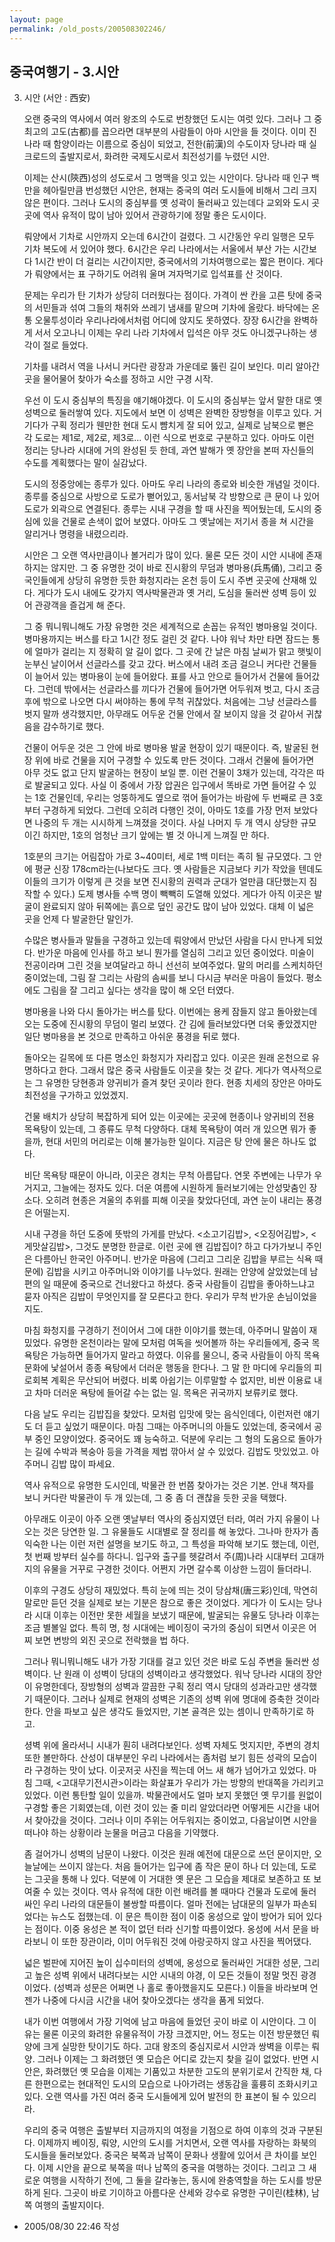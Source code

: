 ```yaml
---
layout: page
permalink: /old_posts/200508302246/
---
```


## 중국여행기 - 3.시안

3. 시안 (서안 : 西安)
 

   오랜 중국의 역사에서 여러 왕조의 수도로 번창했던 도시는 여럿 있다. 그러나 그 중 최고의 고도(古都)를 꼽으라면 대부분의 사람들이 아마 시안을 들 것이다. 이미 진나라 때 함양이라는 이름으로 중심이 되었고, 전한(前漢)의 수도이자 당나라 때 실크로드의 출발지로서, 화려한 국제도시로서 최전성기를 누렸던 시안.

   이제는 산시(陝西)성의 성도로서 그 명맥을 잇고 있는 시안이다. 당나라 때 인구 백만을 헤아릴만큼 번성했던 시안은, 현재는 중국의 여러 도시들에 비해서 그리 크지 않은 편이다. 그러나 도시의 중심부를 옛 성곽이 둘러싸고 있는데다 교외와 도시 곳곳에 역사 유적이 많이 남아 있어서 관광하기에 정말 좋은 도시이다.
 

   뤄양에서 기차로 시안까지 오는데 6시간이 걸렸다. 그 시간동안 우리 일행은 모두 기차 복도에 서 있어야 했다. 6시간은 우리 나라에서는 서울에서 부산 가는 시간보다 1시간 반이 더 걸리는 시간이지만, 중국에서의 기차여행으로는 짧은 편이다. 게다가 뤄양에서는 표 구하기도 어려워 울며 겨자먹기로 입석표를 산 것이다.

   문제는 우리가 탄 기차가 상당히 더러웠다는 점이다. 가격이 싼 칸을 고른 탓에 중국의 서민들과 섞여 그들의 채취와 쓰레기 냄새를 맡으며 기차에 올랐다. 바닥에는 온통 오물투성이라 우리나라에서처럼 어디에 앉지도 못하였다. 장장 6시간을 완벽하게 서서 오고나니 이제는 우리 나라 기차에서 입석은 아무 것도 아니겠구나하는 생각이 절로 들었다.

   기차를 내려서 역을 나서니 커다란 광장과 가운데로 뚫린 길이 보인다. 미리 알아간 곳을 물어물어 찾아가 숙소를 정하고 시안 구경 시작.
 

   우선 이 도시 중심부의 특징을 얘기해야겠다. 이 도시의 중심부는 앞서 말한 대로 옛 성벽으로 둘러쌓여 있다. 지도에서 보면 이 성벽은 완벽한 장방형을 이루고 있다. 거기다가 구획 정리가 웬만한 현대 도시 뺨치게 잘 되어 있고, 실제로 남북으로 뻗은 각 도로는 제1로, 제2로, 제3로... 이런 식으로 번호로 구분하고 있다. 아마도 이런 정리는 당나라 시대에 거의 완성된 듯 한데, 과연 발해가 옛 장안을 본떠 자신들의 수도를 계획했다는 말이 실감났다.

   도시의 정중앙에는 종루가 있다. 아마도 우리 나라의 종로와 비슷한 개념일 것이다. 종루를 중심으로 사방으로 도로가 뻗어있고, 동서남북 각 방향으로 큰 문이 나 있어 도로가 외곽으로 연결된다. 종루는 시내 구경을 할 때 사진을 찍어뒀는데, 도시의 중심에 있을 건물로 손색이 없어 보였다. 아마도 그 옛날에는 저기서 종을 쳐 시간을 알리거나 명령을 내렸으리라.
 

   시안은 그 오랜 역사만큼이나 볼거리가 많이 있다. 물론 모든 것이 시안 시내에 존재하지는 않지만. 그 중 유명한 것이 바로 진시황의 무덤과 병마용(兵馬俑), 그리고 중국인들에게 상당히 유명한 듯한 화청지라는 온천 등이 도시 주변 곳곳에 산재해 있다. 게다가 도시 내에도 갖가지 역사박물관과 옛 거리, 도심을 둘러싼 성벽 등이 있어 관광객을 즐겁게 해 준다.

   그 중 뭐니뭐니해도 가장 유명한 것은 세계적으로 손꼽는 유적인 병마용일 것이다. 병마용까지는 버스를 타고 1시간 정도 걸린 것 같다. 나야 워낙 차만 타면 잠드는 통에 얼마가 걸리는 지 정확히 알 길이 없다. 그 곳에 간 날은 마침 날씨가 맑고 햇빛이 눈부신 날이어서 선글라스를 갖고 갔다. 버스에서 내려 조금 걸으니 커다란 건물들이 늘어서 있는 병마용이 눈에 들어왔다. 표를 사고 안으로 들어가서 건물에 들어갔다. 그런데 밖에서는 선글라스를 끼다가 건물에 들어가면 어두워져 벗고, 다시 조금 후에 밖으로 나오면 다시 써야하는 통에 무척 귀찮았다. 처음에는 그냥 선글라스를 벗지 말까 생각했지만, 아무래도 어두운 건물 안에서 잘 보이지 않을 것 같아서 귀찮음을 감수하기로 했다.

   건물이 어두운 것은 그 안에 바로 병마용 발굴 현장이 있기 때문이다. 즉, 발굴된 현장 위에 바로 건물을 지어 구경할 수 있도록 만든 것이다. 그래서 건물에 들어가면 아무 것도 없고 단지 발굴하는 현장이 보일 뿐. 이런 건물이 3채가 있는데, 각각은 따로 발굴되고 있다. 사실 이 중에서 가장 압권은 입구에서 똑바로 가면 들어갈 수 있는 1호 건물인데, 우리는 엉뚱하게도 옆으로 꺾어 들어가는 바람에 두 번째로 큰 3호부터 구경하게 되었다. 그런데 오히려 다행인 것이, 아마도 1호를 가장 먼저 보았다면 나중의 두 개는 시시하게 느껴졌을 것이다. 사실 나머지 두 개 역시 상당한 규모이긴 하지만, 1호의 엄청난 크기 앞에는 별 것 아니게 느껴질 만 하다.

   1호분의 크기는 어림잡아 가로 3~40미터, 세로 1백 미터는 족히 될 규모였다. 그 안에 평균 신장 178cm라는(나보다도 크다. 옛 사람들은 지금보다 키가 작았을 텐데도 이들의 크기가 이렇게 큰 것을 보면 진시황의 권력과 군대가 얼만큼 대단했는지 짐작할 수 있다.) 도제 병사들 수백 명이 빽빽히 도열해 있었다. 게다가 아직 이곳은 발굴이 완료되지 않아 뒤쪽에는 흙으로 덮인 공간도 많이 남아 있었다. 대체 이 넓은 곳을 언제 다 발굴한단 말인가.

   수많은 병사들과 말들을 구경하고 있는데 뤄양에서 만났던 사람을 다시 만나게 되었다. 반가운 마음에 인사를 하고 보니 뭔가를 열심히 그리고 있던 중이었다. 미술이 전공이라며 그린 것을 보여달라고 하니 선선히 보여주었다. 말의 머리를 스케치하던 중이었는데, 그림 잘 그리는 사람의 솜씨를 보니 다시금 부러운 마음이 들었다. 평소에도 그림을 잘 그리고 싶다는 생각을 많이 해 오던 터였다.
 

   병마용을 나와 다시 돌아가는 버스를 탔다. 이번에는 용케 잠들지 않고 돌아왔는데 오는 도중에 진시황의 무덤이 멀리 보였다. 간 김에 들러보았다면 더욱 좋았겠지만 일단 병마용을 본 것으로 만족하고 아쉬운 풍경을 뒤로 했다.

   돌아오는 길목에 또 다른 명소인 화청지가 자리잡고 있다. 이곳은 원래 온천으로 유명하다고 한다. 그래서 많은 중국 사람들도 이곳을 찾는 것 같다. 게다가 역사적으로는 그 유명한 당현종과 양귀비가 즐겨 찾던 곳이라 한다. 현종 치세의 장안은 아마도 최전성을 구가하고 있었겠지.

   건물 배치가 상당히 복잡하게 되어 있는 이곳에는 곳곳에 현종이나 양귀비의 전용 목욕탕이 있는데, 그 종류도 무척 다양하다. 대체 목욕탕이 여러 개 있으면 뭐가 좋을까, 현대 서민의 머리로는 이해 불가능한 일이다. 지금은 탕 안에 물은 하나도 없다.

   비단 목욕탕 때문이 아니라, 이곳은 경치는 무척 아름답다. 연못 주변에는 나무가 우거지고, 그늘에는 정자도 있다. 더운 여름에 시원하게 들러보기에는 안성맞춤인 장소다. 오히려 현종은 겨울의 추위를 피해 이곳을 찾았다던데, 과연 눈이 내리는 풍경은 어떨는지.
 

   시내 구경을 하던 도중에 뜻밖의 가게를 만났다. <소고기김밥>, <오징어김밥>, <게맛살김밥>, 그것도 분명한 한글로. 이런 곳에 왠 김밥집이? 하고 다가가보니 주인은 다름아닌 한국인 아주머니. 반가운 마음에 (그리고 그리운 김밥을 부르는 식욕 때문에) 김밥을 시키고 아주머니와 이야기를 나누었다. 원래는 안양에 살았었는데 남편의 일 때문에 중국으로 건너왔다고 하셨다. 중국 사람들이 김밥을 좋아하느냐고 묻자 아직은 김밥이 무엇인지를 잘 모른다고 한다. 우리가 무척 반가운 손님이었을지도.

   마침 화청지를 구경하기 전이어서 그에 대한 이야기를 했는데, 아주머니 말씀이 재밌었다. 유명한 온천이라는 말에 모처럼 여독을 씻어볼까 하는 우리들에게, 중국 목욕탕은 가능하면 들어가지 말라고 하였다. 이유를 물으니, 중국 사람들이 아직 목욕 문화에 낯설어서 종종 욕탕에서 더러운 행동을 한다나. 그 말 한 마디에 우리들의 피로회복 계획은 무산되어 버렸다. 비록 아쉽기는 이루말할 수 없지만, 비싼 이용료 내고 차마 더러운 욕탕에 들어갈 수는 없는 일. 목욕은 귀국까지 보류키로 했다.

   다음 날도 우리는 김밥집을 찾았다. 모처럼 입맛에 맞는 음식인데다, 이런저런 얘기도 더 듣고 싶었기 때문이다. 마침 그때는 아주머니의 아들도 있었는데, 중국에서 공부 중인 모양이었다. 중국어도 꽤 능숙하고. 덕분에 우리는 그 형의 도움으로 돌아가는 길에 수박과 복숭아 등을 가격을 제법 깎아서 살 수 있었다. 김밥도 맛있었고. 아주머니 김밥 많이 파세요.


   역사 유적으로 유명한 도시인데, 박물관 한 번쯤 찾아가는 것은 기본. 안내 책자를 보니 커다란 박물관이 두 개 있는데, 그 중 좀 더 괜찮을 듯한 곳을 택했다.

   아무래도 이곳이 아주 오랜 옛날부터 역사의 중심지였던 터라, 여러 가지 유물이 나오는 것은 당연한 일. 그 유물들도 시대별로 잘 정리를 해 놓았다. 그나마 한자가 좀 익숙한 나는 이런 저런 설명을 보기도 하고, 그 특성을 파악해 보기도 했는데, 이런, 첫 번째 방부터 실수를 하다니. 입구와 출구를 헷갈려서 주(周)나라 시대부터 고대까지의 유물을 거꾸로 구경한 것이다. 어쩐지 가면 갈수록 이상한 느낌이 들더라니.

   이후의 구경도 상당히 재밌었다. 특히 눈에 띄는 것이 당삼채(唐三彩)인데, 막연히 말로만 듣던 것을 실제로 보는 기분은 참으로 좋은 것이었다. 게다가 이 도시는 당나라 시대 이후는 이전만 못한 세월을 보냈기 때문에, 발굴되는 유물도 당나라 이후는 조금 별볼일 없다. 특히 명, 청 시대에는 베이징이 국가의 중심이 되면서 이곳은 어찌 보면 변방의 외진 곳으로 전락했을 법 하다.


   그러나 뭐니뭐니해도 내가 가장 기대를 걸고 있던 것은 바로 도심 주변을 둘러싼 성벽이다. 난 원래 이 성벽이 당대의 성벽이라고 생각했었다. 워낙 당나라 시대의 장안이 유명한데다, 장방형의 성벽과 깔끔한 구획 정리 역시 당대의 성과라고만 생각했기 때문이다. 그러나 실제로 현재의 성벽은 기존의 성벽 위에 명대에 증축한 것이라 한다. 안을 파보고 싶은 생각도 들었지만, 기본 골격은 있는 셈이니 만족하기로 하고.

   셩벽 위에 올라서니 시내가 훤히 내려다보인다. 성벽 자체도 멋지지만, 주변의 경치 또한 볼만하다. 산성이 대부분인 우리 나라에서는 좀처럼 보기 힘든 성곽의 모습이라 구경하는 맛이 났다. 이곳저곳 사진을 찍는데 어느 새 해가 넘어가고 있었다. 마침 그때, <고대무기전시관>이라는 화살표가 우리가 가는 방향의 반대쪽을 가리키고 있었다. 이런 통탄할 일이 있을까. 박물관에서도 얼마 보지 못했던 옛 무기를 원없이 구경할 좋은 기회였는데, 이런 것이 있는 줄 미리 알았더라면 어떻게든 시간을 내어서 찾아갔을 것이다. 그러나 이미 주위는 어두워지는 중이었고, 다음날이면 시안을 떠나야 하는 상황이라 눈물을 머금고 다음을 기약했다.

   좀 걸어가니 성벽의 남문이 나왔다. 이것은 원래 예전에 대문으로 쓰던 문이지만, 오늘날에는 쓰이지 않는다. 처음 들어가는 입구에 좀 작은 문이 하나 더 있는데, 도로는 그곳을 통해 나 있다. 덕분에 이 거대한 옛 문은 그 모습을 제대로 보존하고 또 보여줄 수 있는 것이다. 역사 유적에 대한 이런 배려를 볼 때마다 건물과 도로에 둘러싸인 우리 나라의 대문들이 불쌍할 따름이다. 얼마 전에는 남대문의 일부가 파손되었다는 뉴스도 접했는데. 이 문은 특이한 점이 이중 옹성으로 앞이 방어가 되어 있다는 점이다. 이중 옹성은 본 적이 없던 터라 신기할 따름이었다. 옹성에 서서 문을 바라보니 이 또한 장관이라, 이미 어두워진 것에 아랑곳하지 않고 사진을 찍어댔다.

   넓은 벌판에 지어진 높이 십수미터의 성벽에, 옹성으로 둘러싸인 거대한 성문, 그리고 높은 성벽 위에서 내려다보는 시안 시내의 야경, 이 모든 것들이 정말 멋진 광경이었다. (성벽과 성문은 어쩌면 나 홀로 좋아했을지도 모른다.) 이들을 바라보며 언젠가 나중에 다시금 시간을 내어 찾아오겠다는 생각을 품게 되었다.
 

   내가 이번 여행에서 가장 기억에 남고 마음에 들었던 곳이 바로 이 시안이다. 그 이유는 물론 이곳의 화려한 유물유적이 가장 크겠지만, 어느 정도는 이전 방문했던 뤄양에 크게 실망한 탓이기도 하다. 고대 왕조의 중심지로서 시안과 쌍벽을 이루는 뤄양. 그러나 이제는 그 화려했던 옛 모습은 어디로 갔는지 찾을 길이 없었다. 반면 시안은, 화려했던 옛 모습을 이제는 기품있고 차분한 고도의 분위기로서 간직한 채, 다른 한편으로는 현대적인 도시의 모습으로 나아가려는 생동감을 훌륭히 조화시키고 있다. 오랜 역사를 가진 여러 중국 도시들에게 있어 발전의 한 표본이 될 수 있으리라.

   우리의 중국 여행은 출발부터 지금까지의 여정을 기점으로 하여 이후의 것과 구분된다. 이제까지 베이징, 뤄양, 시안의 도시를 거치면서, 오랜 역사를 자랑하는 화북의 도시들을 둘러보았다. 중국은 북쪽과 남쪽이 문화나 생활에 있어서 큰 차이를 보인다. 이제 시안을 끝으로 북쪽을 떠나 남쪽의 중국을 여행하는 것이다. 그리고 그 새로운 여행을 시작하기 전에, 그 둘을 갈라놓는, 동시에 완충역할을 하는 도시를 방문하게 된다. 그곳이 바로 기이하고 아름다운 산세와 강수로 유명한 구이린(桂林), 남쪽 여행의 출발지이다.





- 2005/08/30 22:46 작성